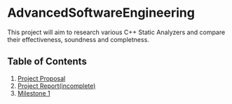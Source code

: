 ﻿# AdvancedSoftwareEngineering
 This project will aim to research various C++ Static Analyzers and compare their effectiveness, soundness and completness.
 
 ## Table of Contents
1. [Project Proposal](https://github.com/JPhil54/AdvancedSoftwareEngineering/blob/main/Project%20Proposal.pdf) 
2. [Project Report(incomplete)](https://github.com/JPhil54/AdvancedSoftwareEngineering/blob/main/Project%20Report)
3. [Milestone 1](link)
